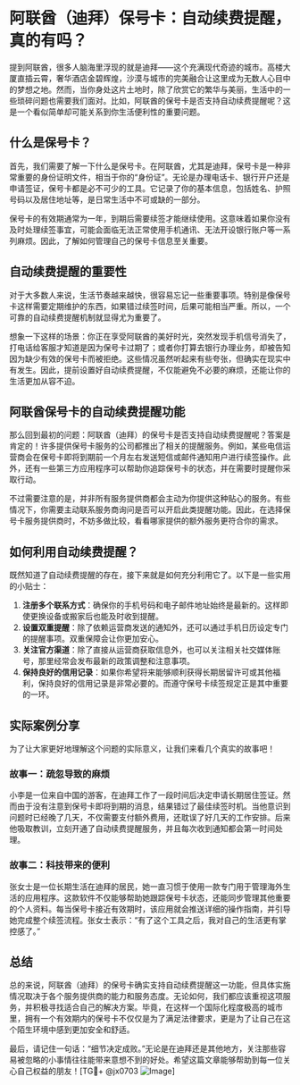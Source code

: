 # 阿联酋（迪拜）保号卡：自动续费提醒，真的有吗？

提到阿联酋，很多人脑海里浮现的就是迪拜——这个充满现代奇迹的城市。高楼大厦直插云霄，奢华酒店金碧辉煌，沙漠与城市的完美融合让这里成为无数人心目中的梦想之地。然而，当你身处这片土地时，除了欣赏它的繁华与美丽，生活中的一些琐碎问题也需要我们面对。比如，阿联酋的保号卡是否支持自动续费提醒呢？这是一个看似简单却可能关系到你生活便利性的重要问题。

## 什么是保号卡？

首先，我们需要了解一下什么是保号卡。在阿联酋，尤其是迪拜，保号卡是一种非常重要的身份证明文件，相当于你的“身份证”。无论是办理电话卡、银行开户还是申请签证，保号卡都是必不可少的工具。它记录了你的基本信息，包括姓名、护照号码以及居住地址等，是日常生活中不可或缺的一部分。

保号卡的有效期通常为一年，到期后需要续签才能继续使用。这意味着如果你没有及时处理续签事宜，可能会面临无法正常使用手机通讯、无法开设银行账户等一系列麻烦。因此，了解如何管理自己的保号卡信息至关重要。

## 自动续费提醒的重要性

对于大多数人来说，生活节奏越来越快，很容易忘记一些重要事项。特别是像保号卡这样需要定期维护的东西，如果错过续签时间，后果可能相当严重。所以，一个可靠的自动续费提醒机制就显得尤为重要了。

想象一下这样的场景：你正在享受阿联酋的美好时光，突然发现手机信号消失了，打电话给客服才知道是因为保号卡过期了；或者你打算去银行办理业务，却被告知因为缺少有效的保号卡而被拒绝。这些情况虽然听起来有些夸张，但确实在现实中有发生。因此，提前设置好自动续费提醒，不仅能避免不必要的麻烦，还能让你的生活更加从容不迫。

## 阿联酋保号卡的自动续费提醒功能

那么回到最初的问题：阿联酋（迪拜）的保号卡是否支持自动续费提醒呢？答案是肯定的！许多提供保号卡服务的公司都推出了相关的提醒服务。例如，某些电信运营商会在保号卡即将到期前一个月左右发送短信或邮件通知用户进行续签操作。此外，还有一些第三方应用程序可以帮助你追踪保号卡的状态，并在需要时提醒你采取行动。

不过需要注意的是，并非所有服务提供商都会主动为你提供这种贴心的服务。有些情况下，你需要主动联系服务商询问是否可以开启此类提醒功能。因此，在选择保号卡服务提供商时，不妨多做比较，看看哪家提供的额外服务更符合你的需求。

## 如何利用自动续费提醒？

既然知道了自动续费提醒的存在，接下来就是如何充分利用它了。以下是一些实用的小贴士：

1. **注册多个联系方式**：确保你的手机号码和电子邮件地址始终是最新的。这样即使更换设备或搬家后也能及时收到提醒。
2. **设置双重提醒**：除了依赖运营商发送的通知外，还可以通过手机日历设定专门的提醒事项。双重保障会让你更加安心。
3. **关注官方渠道**：除了直接从运营商获取信息外，也可以关注相关社交媒体账号，那里经常会发布最新的政策调整和注意事项。
4. **保持良好的信用记录**：如果你希望将来能够顺利获得长期居留许可或其他福利，保持良好的信用记录是非常必要的。而遵守保号卡续签规定正是其中重要的一环。

## 实际案例分享

为了让大家更好地理解这个问题的实际意义，让我们来看几个真实的故事吧！

### 故事一：疏忽导致的麻烦
小李是一位来自中国的游客，在迪拜工作了一段时间后决定申请长期居住签证。然而由于没有注意到保号卡即将到期的消息，结果错过了最佳续签时机。当他意识到问题时已经晚了几天，不仅需要支付额外费用，还耽误了好几天的工作安排。后来他吸取教训，立刻开通了自动续费提醒服务，并且每次收到通知都会第一时间处理。

### 故事二：科技带来的便利
张女士是一位长期生活在迪拜的居民，她一直习惯于使用一款专门用于管理海外生活的应用程序。这款软件不仅能够帮助她跟踪保号卡状态，还能同步管理其他重要的个人资料。每当保号卡接近有效期时，该应用就会推送详细的操作指南，并引导她完成整个续签流程。张女士表示：“有了这个工具之后，我对自己的生活更有掌控感了。”

## 总结

总的来说，阿联酋（迪拜）的保号卡确实支持自动续费提醒这一功能，但具体实施情况取决于各个服务提供商的能力和服务态度。无论如何，我们都应该重视这项服务，并积极寻找适合自己的解决方案。毕竟，在这样一个国际化程度极高的城市里，拥有一个有效期内的保号卡不仅仅是为了满足法律要求，更是为了让自己在这个陌生环境中感到更加安全和舒适。

最后，请记住一句话：“细节决定成败。”无论是在迪拜还是其他地方，关注那些容易被忽略的小事情往往能带来意想不到的好处。希望这篇文章能够帮助到每一位关心自己权益的朋友！[TG💪+ @jx0703 ![Image](https://github.com/user-attachments/assets/dbca1d08-cadb-493c-b0ec-ad6f7a83f270)]